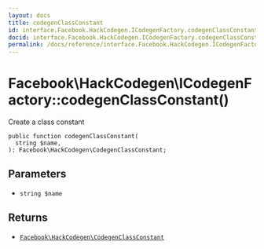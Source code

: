 ```yaml
---
layout: docs
title: codegenClassConstant
id: interface.Facebook.HackCodegen.ICodegenFactory.codegenClassConstant
docid: interface.Facebook.HackCodegen.ICodegenFactory.codegenClassConstant
permalink: /docs/reference/interface.Facebook.HackCodegen.ICodegenFactory.codegenClassConstant/
---
```

# Facebook\\HackCodegen\\ICodegenFactory::codegenClassConstant()




Create a class constant




``` Hack
public function codegenClassConstant(
  string $name,
): Facebook\HackCodegen\CodegenClassConstant;
```




## Parameters




+ ` string $name `




## Returns




* [` Facebook\HackCodegen\CodegenClassConstant `](<class.Facebook.HackCodegen.CodegenClassConstant.md>)